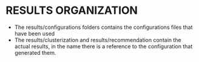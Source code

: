 # RESULTS ORGANIZATION

- The results/configurations folders contains the configurations files that have been used
- The results/clusterization and results/recommendation contain the actual results, in the name there is a reference to the configuration that generated them.
